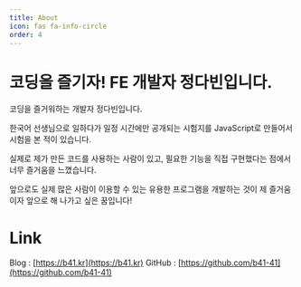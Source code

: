 ```yaml
---
title: About
icon: fas fa-info-circle
order: 4
---
```


# 코딩을 즐기자! FE 개발자 정다빈입니다.

코딩을 즐거워하는 개발자 정다빈입니다.

한국어 선생님으로 일하다가 일정 시간에만 공개되는 시험지를 JavaScript로 만들어서 시험을 본 적이 있습니다.

실제로 제가 만든 코드를 사용하는 사람이 있고, 필요한 기능을 직접 구현했다는 점에서 너무 즐거움을 느꼈습니다.

앞으로도 실제 많은 사람이 이용할 수 있는 유용한 프로그램을 개발하는 것이 제 즐거움이자 앞으로 해 나가고 싶은 꿈입니다!

# Link

Blog : [https://b41.kr](https://b41.kr)
GitHub : [https://github.com/b41-41](https://github.com/b41-41)
